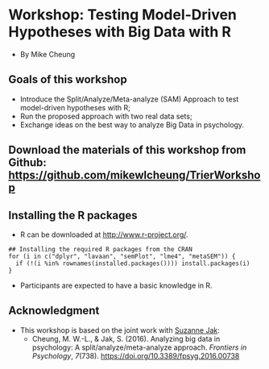 # Workshop: Testing Model-Driven Hypotheses with Big Data with R
* By Mike Cheung
   
## Goals of this workshop
* Introduce the Split/Analyze/Meta-analyze (SAM) Approach to test model-driven hypotheses with R;
* Run the proposed approach with two real data sets;
* Exchange ideas on the best way to analyze Big Data in psychology. 


## Download the materials of this workshop from Github: https://github.com/mikewlcheung/TrierWorkshop
    
## Installing the R packages
* R can be downloaded at http://www.r-project.org/.

```
## Installing the required R packages from the CRAN
for (i in c("dplyr", "lavaan", "semPlot", "lme4", "metaSEM")) {
  if (!(i %in% rownames(installed.packages()))) install.packages(i)
}
```

* Participants are expected to have a basic knowledge in R.

## Acknowledgment
* This workshop is based on the joint work with [Suzanne Jak](http://www.suzannejak.nl/):
    + Cheung, M. W.-L., & Jak, S. (2016). Analyzing big data in psychology: A split/analyze/meta-analyze approach. *Frontiers in Psychology*, *7*(738). https://doi.org/10.3389/fpsyg.2016.00738
